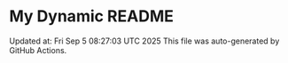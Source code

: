 # My Dynamic README
Updated at: Fri Sep  5 08:27:03 UTC 2025
This file was auto-generated by GitHub Actions.
